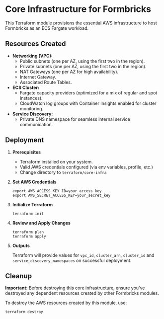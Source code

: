 # Core Infrastructure for Formbricks

This Terraform module provisions the essential AWS infrastructure to host Formbricks as an ECS Fargate workload.

## Resources Created

* **Networking (VPC):**
    * Public subnets (one per AZ, using the first two in the region).
    * Private subnets (one per AZ, using the first two in the region).
    * NAT Gateways (one per AZ for high availability).
    * Internet Gateway.
    * Associated Route Tables.
* **ECS Cluster:**
    * Fargate capacity providers (optimized for a mix of regular and spot instances).
    * CloudWatch log groups with Container Insights enabled for cluster monitoring.
* **Service Discovery:**
    * Private DNS namespace for seamless internal service communication.

## Deployment

1. **Prerequisites**
    * Terraform installed on your system.
    * Valid AWS credentials configured (via env variables, profile, etc.)
    * Change directory to `terraform/core-infra`

2. **Set AWS Credentials**
   ```shell
   export AWS_ACCESS_KEY_ID=your_access_key
   export AWS_SECRET_ACCESS_KEY=your_secret_key
   ```

3. **Initialize Terraform**
	```shell
	terraform init
	```

4. **Review and Apply Changes**
	```shell
	terraform plan
	terraform apply
	```

5. **Outputs**  
    
    Terraform will provide values for `vpc_id`, `cluster_arn`, `cluster_id` and `service_discovery_namespaces` on successful deployment.

## Cleanup
**Important:** Before destroying this core infrastructure, ensure you've destroyed any dependent resources created by other Formbricks modules.

To destroy the AWS resources created by this module, use:
```shell
terraform destroy
```
